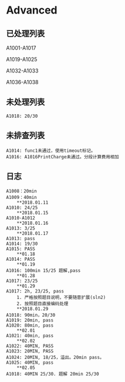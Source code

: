 # Advanced

## 已处理列表

A1001-A1017

A1019-A1025

A1032-A1033

A1036-A1038

## 未处理列表

```
A1018: 20/30
```



## 未排查列表

```
A1014: func1未通过，使用timeout标记。
A1016: A1016PrintCharge未通过。分段计算费用相加
```

## 日志

```
A1008：20min
A1009：40min
	**2018.01.11
A1010: 24/25
	**2018.01.15
A1010-A1012
	**2018.01.16
A1013: 3/25
	**2018.01.17
A1013: pass
A1014: 19/30
A1015: PASS
	**01.18
A1014: PASS
	**01.19
A1016: 100min 15/25 题解,pass
	**01.28
A1017: 23/25
	**01.29
A1017: 2h, 23/25, pass
	1. 严格按照题目说明，不要随意扩展(sln2)
	2. 按照题目直接编码处理
	**2018.01.29
A1018: 90min，20/30
A1019: 20min, pass
A1020: 80min, pass
	**02.01
A1021: 40min, pass 
	**02.02
A1022: 40MIN, PASS
A1023: 20MIN, PASS
A1024: 20MIN, 18/25，溢出。20min pass。
A1025: 40MIN, pass
	**02.05
A1018: 40MIN 25/30. 题解 20min 25/30
```

